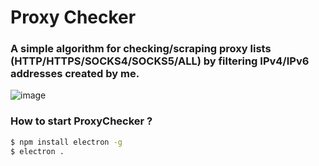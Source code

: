 # Proxy Checker
### A simple algorithm for checking/scraping proxy lists (HTTP/HTTPS/SOCKS4/SOCKS5/ALL) by filtering IPv4/IPv6 addresses created by me.

![image](https://cdn.discordapp.com/attachments/1025769112221270050/1038829736127901768/image.png)

### How to start ProxyChecker ? 

```sh
$ npm install electron -g
$ electron .
``` 
